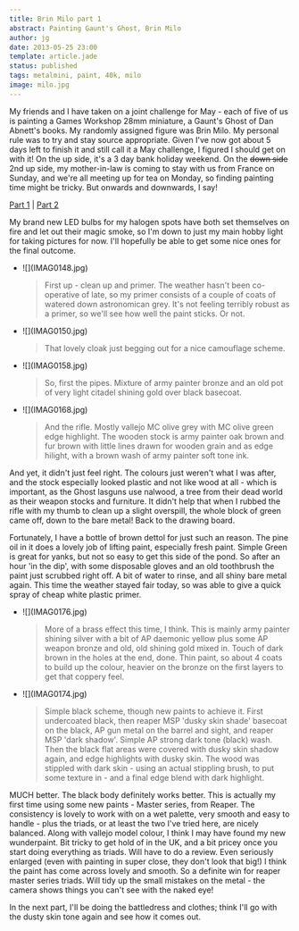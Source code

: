```yaml
---
title: Brin Milo part 1
abstract: Painting Gaunt's Ghost, Brin Milo
author: jg
date: 2013-05-25 23:00
template: article.jade
status: published
tags: metalmini, paint, 40k, milo
image: milo.jpg
---
```


My friends and I have taken on a joint challenge for May - each of five of us is painting a Games Workshop 28mm miniature, a Gaunt's Ghost of Dan Abnett's books. My randomly assigned figure was Brin Milo. My personal rule was to try and stay source appropriate. Given I've now got about 5 days left to finish it and still call it a May challenge, I figured I should get on with it! On the up side, it's a 3 day bank holiday weekend. On the <strike>down side</strike> 2nd up side, my mother-in-law is coming to stay with us from France on Sunday, and we're all meeting up for tea on Monday, so finding painting time might be tricky. But onwards and downwards, I say!

[Part 1](../brin-milo-1/) | [Part 2](../brin-milo-2/)

<span class="more"></span>

My brand new LED bulbs for my halogen spots have both set themselves on fire and let out their magic smoke, so I'm down to just my main hobby light for taking pictures for now. I'll hopefully be able to get some nice ones for the final outcome.

<ul class="small-block-grid-1 large-block-grid-4">
	<li>![](IMAG0148.jpg)
		<blockquote>First up - clean up and primer. The weather hasn't been co-operative of late, so my primer consists of a couple of coats of watered down astronomican grey. It's not feeling terribly robust as a primer, so we'll see how well the paint sticks. Or not.</blockquote>
	</li>
	<li>![](IMAG0150.jpg)
		<blockquote>That lovely cloak just begging out for a nice camouflage scheme.</blockquote>
	</li>
	<li>![](IMAG0158.jpg)
		<blockquote>So, first the pipes. Mixture of army painter bronze and an old pot of very light citadel shining gold over black basecoat.</blockquote>
	</li>
	<li>![](IMAG0168.jpg)
		<blockquote>And the rifle. Mostly vallejo MC olive grey with MC olive green edge highlight. The wooden stock is army painter oak brown and fur brown with little lines drawn for wooden grain and as edge hilight, with a brown wash of army painter soft tone ink.</blockquote>
	</li>
</ul>
<p>
And yet, it didn't just feel right. The colours just weren't what I was after, and the stock especially looked plastic and not like wood at all - which is important, as the Ghost lasguns use nalwood, a tree from their dead world as their weapon stocks and furniture. It didn't help that when I rubbed the rifle with my thumb to clean up a slight overspill, the whole block of green came off, down to the bare metal! Back to the drawing board.

Fortunately, I have a bottle of brown dettol for just such an reason. The pine oil in it does a lovely job of lifting paint, especially fresh paint. Simple Green is great for yanks, but not so easy to get this side of the pond. So after an hour 'in the dip', with some disposable gloves and an old toothbrush the paint just scrubbed right off. A bit of water to rinse, and all shiny bare metal again. This time the weather stayed fair today, so was able to give a quick spray of cheap white plastic primer.
</p>

<ul class="small-block-grid-1 large-block-grid-3">
	<li>![](IMAG0176.jpg)
		<blockquote>More of a brass effect this time, I think. This is mainly army painter shining silver with a bit of AP daemonic yellow plus some AP weapon bronze and old, old shining gold mixed in. Touch of dark brown in the holes at the end, done. Thin paint, so about 4 coats to build up the colour, heavier on the bronze on the first layers to get that coppery feel.</blockquote>
	</li>
	<li>![](IMAG0174.jpg)
		<blockquote>Simple black scheme, though new paints to achieve it. First undercoated black, then reaper MSP 'dusky skin shade' basecoat on the black, AP gun metal on the barrel and sight, and reaper MSP 'dark shadow'. Simple AP strong dark tone (black) wash. Then the black flat areas were covered with dusky skin shadow again, and edge highlights with dusky skin. The wood was stippled with dark skin - using an actual stippling brush, to put some texture in - and a final edge blend with dark highlight. </blockquote>
	</li>
</ul>

MUCH better. The black body definitely works better. This is actually my first time using some new paints - Master series, from Reaper. The consistency is lovely to work with on a wet palette, very smooth and easy to handle - plus the triads, or at least the two I've tried here, are nicely balanced. Along with vallejo model colour, I think I may have found my new wunderpaint. Bit tricky to get hold of in the UK, and a bit pricey once you start doing everything as triads. Will have to do a review. Even seriously enlarged (even with painting in super close, they don't look that big!) I think the paint has come across lovely and smooth. So a definite win for reaper master series triads. Will tidy up the small mistakes on the metal - the camera shows things you can't see with the naked eye!

In the next part, I'll be doing the battledress and clothes; think I'll go with the dusty skin tone again and see how it comes out.